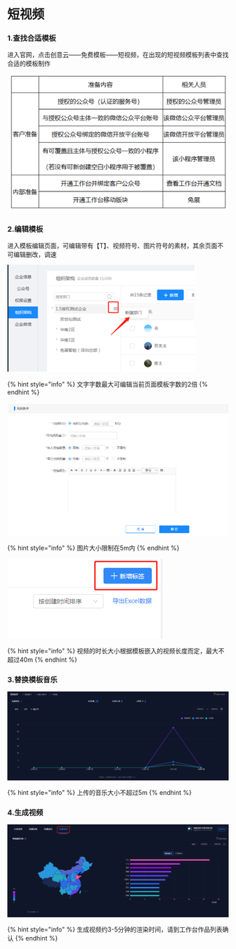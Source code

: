 # 短视频

### 1.查找合适模板

进入官网，点击创意云——免费模板——短视频，在出现的短视频模板列表中查找合适的模板制作

![](../.gitbook/assets/image%20%2867%29.png)

### 2.编辑模板

进入模板编辑页面，可编辑带有【T】、视频符号、图片符号的素材，其余页面不可编辑删改，调速

![](../.gitbook/assets/image%20%28261%29.png)

{% hint style="info" %}
文字字数最大可编辑当前页面模板字数的2倍
{% endhint %}

![](../.gitbook/assets/image%20%28329%29.png)

{% hint style="info" %}
图片大小限制在5m内
{% endhint %}

![](../.gitbook/assets/image%20%28130%29.png)

{% hint style="info" %}
视频的时长大小根据模板嵌入的视频长度而定，最大不超过40m
{% endhint %}

### 3.替换模板音乐

![](../.gitbook/assets/image%20%2825%29.png)

{% hint style="info" %}
上传的音乐大小不超过5m
{% endhint %}

### 4.生成视频

![](../.gitbook/assets/image%20%2879%29.png)

{% hint style="info" %}
生成视频约3-5分钟的渲染时间，请到工作台作品列表确认
{% endhint %}

